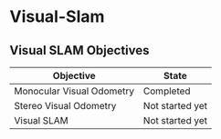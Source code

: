 # Visual-Slam

## Visual SLAM Objectives

| Objective                     | State            |
|-------------------------------|------------------|
| Monocular Visual Odometry      | Completed        |
| Stereo Visual Odometry        | Not started yet  |
| Visual SLAM                   | Not started yet  |
